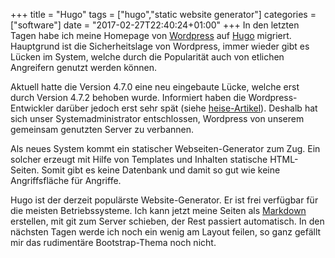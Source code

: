 +++
title = "Hugo"
tags = ["hugo","static website generator"]
categories = ["software"]
date = "2017-02-27T22:40:24+01:00"
+++
In den letzten Tagen habe ich meine Homepage von [Wordpress](https://wordpress.org/) auf [Hugo](https://gohugo.io/) migriert. Hauptgrund ist die Sicherheitslage von Wordpress, immer wieder gibt es Lücken im System, welche durch die Popularität auch von etlichen Angreifern genutzt werden können. 

<!--more-->

Aktuell hatte die Version 4.7.0 eine neu eingebaute Lücke, welche erst durch 
Version 4.7.2 behoben wurde. Informiert haben die Wordpress-Entwickler darüber jedoch erst sehr spät 
(siehe [heise-Artikel](https://www.heise.de/newsticker/meldung/WordPress-4-7-2-Entwickler-verschweigen-kritische-Sicherheitsluecke-3616398.html)). Deshalb hat sich unser Systemadministrator entschlossen, Wordpress von unserem gemeinsam genutzten Server zu verbannen. 

Als neues System kommt ein statischer Webseiten-Generator zum Zug. Ein solcher erzeugt mit Hilfe von Templates und Inhalten statische HTML-Seiten. Somit gibt es keine Datenbank und damit so gut wie keine Angriffsfläche für Angriffe. 

Hugo ist der derzeit populärste Website-Generator. Er ist frei verfügbar für die meisten Betriebssysteme. Ich kann jetzt meine Seiten als 
[Markdown](http://daringfireball.net/projects/markdown/) erstellen, mit git zum Server schieben, der Rest passiert automatisch. In den nächsten Tagen werde ich noch ein wenig am Layout feilen, so ganz gefällt mir das rudimentäre Bootstrap-Thema noch nicht. 